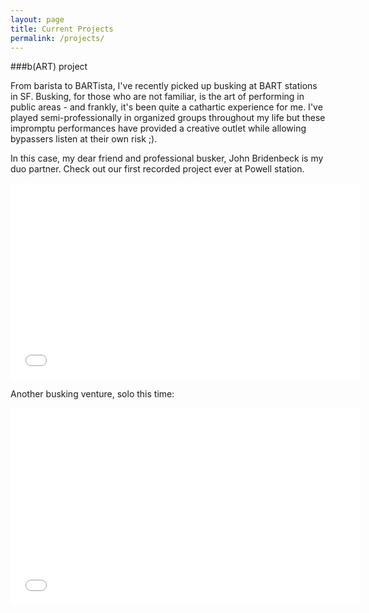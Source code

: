 ```yaml
---
layout: page
title: Current Projects
permalink: /projects/
---
```


###b(ART) project

From barista to BARTista, I've recently picked up busking at BART stations in SF. Busking, for those who are not familiar, is the art of performing in public areas - and frankly, it's been quite a cathartic experience for me. I've played semi-professionally in organized groups throughout my life but these impromptu performances have provided a creative outlet while allowing bypassers listen at their own risk ;). 

In this case, my dear friend and professional busker, John Bridenbeck is my duo partner. Check out our first recorded project ever at Powell station.

<iframe width="560" height="315" src="//www.youtube.com/embed/9GOi1qB3GCQ?list=UU55nrMUDCKP5kSNpUKhW4-A" frameborder="0" allowfullscreen></iframe>

Another busking venture, solo this time:

<iframe width="560" height="315" src="//www.youtube.com/embed/HN3WwshtqJQ" frameborder="0" allowfullscreen></iframe>
